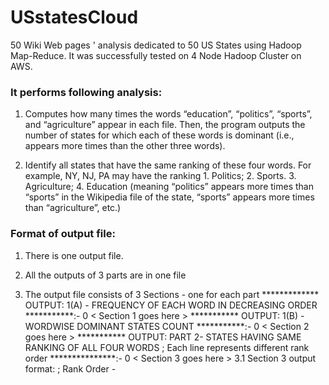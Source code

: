 # USstatesCloud
50 Wiki Web pages ' analysis dedicated to 50 US States using Hadoop Map-Reduce. It was successfully tested on 4 Node Hadoop Cluster on AWS.

### It performs following analysis:

1. Computes how many times the words “education”, “politics”, “sports”, and “agriculture” appear in each file. Then, the program outputs the number of states for which each of these words is dominant (i.e., appears more times than the other three words).

2. Identify all states that have the same ranking of these four words. For example, NY, NJ, PA may have the ranking 1. Politics; 2. Sports. 3. Agriculture; 4. Education (meaning “politics” appears more times than “sports” in the Wikipedia file of the state, “sports” appears more times than “agriculture”, etc.)

### Format of output file:

1. There is one output file.

2. All the outputs of 3 parts are in one file

3. The output file consists of 3 Sections - one for each part
 ************* OUTPUT: 1(A) - FREQUENCY OF EACH WORD IN DECREASING ORDER ***********:-	0
	< Section 1 goes here >
*********** OUTPUT: 1(B) - WORDWISE DOMINANT STATES COUNT ***********:-	0
	< Section 2 goes here >
*********** OUTPUT: PART 2-  STATES HAVING SAME RANKING OF ALL FOUR WORDS ; Each line represents different rank order ***************:-	0
	< Section 3 goes here >
  3.1 Section 3 output format:
      <States list with similar rank> ; Rank Order - <Rank Order of each word>
